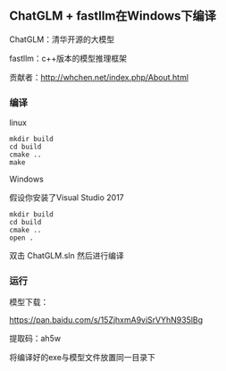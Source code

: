 ## ChatGLM + fastllm在Windows下编译

ChatGLM：清华开源的大模型

fastllm：c++版本的模型推理框架

贡献者：http://whchen.net/index.php/About.html



### 编译

linux

```shell
mkdir build
cd build
cmake ..
make
```

Windows

假设你安装了Visual Studio 2017

```shell
mkdir build
cd build
cmake ..
open .
```

双击 ChatGLM.sln 然后进行编译

### 运行

模型下载：

https://pan.baidu.com/s/15ZjhxmA9viSrVYhN935lBg

提取码：ah5w

将编译好的exe与模型文件放置同一目录下


